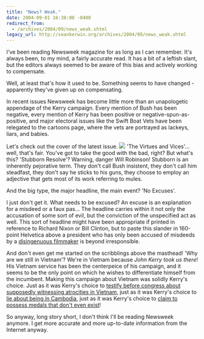 ```yaml
---
title: "News? Weak."
date: 2004-09-01 16:38:00 -0400
redirect_from:
  - /archives/2004/09/news_weak.shtml
legacy_url: http://seankerwin.org/archives/2004/09/news_weak.shtml
---
```

I've been reading Newsweek magazine for as long as I can remember. It's always been, to my mind, a fairly accurate read. It has a bit of a leftish slant, but the editors always seemed to be aware of this bias and actively working to compensate.

Well, at least that's how it used to be. Something seems to have changed - apparently they've given up on compensating.

In recent issues Newsweek has become little more than an unapologetic appendage of the Kerry campaign. Every mention of Bush has been negative, every mention of Kerry has been positive or negative-spun-as-positive, and major electoral issues like the Swift Boat Vets have been relegated to the cartoons page, where the vets are portrayed as lackeys, liars, and babies.

Let's check out the cover of the latest issue. ![](http://hamstergeddon.dyndns.org/images/newsweek.jpg) 'The Virtues and Vices'... well, that's fair. You've got to take the good with the bad, right? But what's this? 'Stubborn Resolve'? Warning, danger Will Robinson! Stubborn is an inherently pejorative term. They don't call Bush insistent, they don't call him steadfast, they don't say he sticks to his guns, they choose to employ an adjective that gets most of its work referring to mules.

And the big type, the major headline, the main event? 'No Excuses'.

I just don't get it. What needs to be excused? An excuse is an explanation for a misdeed or a faux pas... The headline carries within it not only the accusation of some sort of evil, but the conviction of the unspecified act as well. This sort of headline might have been appropriate if printed in reference to Richard Nixon or Bill Clinton, but to paste this slander in 160-point Helvetica above a president who has only been accused of misdeeds by a [disingenuous filmmaker](http://www.michaelmoore.com/) is beyond irresponsible.

And don't even get me started on the scribblings above the masthead! 'Why are we still in Vietnam'? We're in Vietnam because _John Kerry took us there_! His Vietnam service has been the centerpeice of his campaign, and it seems to be the only point on which he wishes to differentiate himself from the incumbent. Making this campaign about Vietnam was solidly Kerry's choice. Just as it was Kerry's choice to [testify before congress about supposedly witnessing atrocities in Vietnam](http://www.c-span.org/2004vote/jkerrytestimony.asp), just as it was Kerry's choice to [lie about being in Cambodia](http://www.washingtonpost.com/wp-dyn/articles/A27211-2004Aug23.html), just as it was Kerry's choice to [claim to possess medals that don't even exist](http://www.suntimes.com/output/elect/cst-nws-lips27.html)!

So anyway, long story short, I don't think I'll be reading Newsweek anymore. I get more accurate and more up-to-date information from the Internet anyway.
